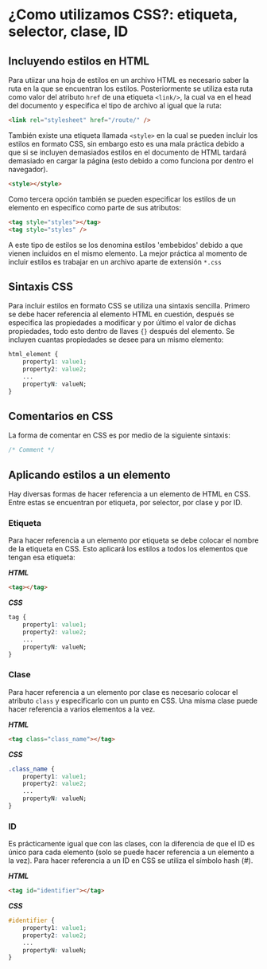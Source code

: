 # ¿Como utilizamos CSS?: etiqueta, selector, clase, ID

## Incluyendo estilos en HTML

Para utiizar una hoja de estilos en un archivo HTML es necesario saber la ruta en la que se encuentran los estilos. Posteriormente se utiliza esta ruta como valor del atributo `href` de una etiqueta `<link/>`, la cual va en el head del documento y especifica el tipo de archivo al igual que la ruta:

~~~html
<link rel="stylesheet" href="/route/" />
~~~

También existe una etiqueta llamada `<style>` en la cual se pueden incluir los estilos en formato CSS, sin embargo esto es una mala práctica debido a que si se incluyen demasiados estilos en el documento de HTML tardará demasiado en cargar la página (esto debido a como funciona por dentro el navegador).

~~~html
<style></style>
~~~

Como tercera opción también se pueden especificar los estilos de un elemento en específico como parte de sus atributos:

~~~html
<tag style="styles"></tag>
<tag style="styles" />
~~~

A este tipo de estilos se los denomina estilos 'embebidos' debido a que vienen incluidos en el mismo elemento. La mejor práctica al momento de incluir estilos es trabajar en un archivo aparte de extensión `*.css`

## Sintaxis CSS

Para incluir estilos en formato CSS se utiliza una sintaxis sencilla. Primero se debe hacer referencia al elemento HTML en cuestión, después se especifica las propiedades a modificar y por último el valor de dichas propiedades, todo esto dentro de llaves `{}` después del elemento. Se incluyen cuantas propiedades se desee para un mismo elemento:

~~~css
html_element {
    property1: value1;
    property2: value2;
    ...
    propertyN: valueN;
}
~~~

## Comentarios en CSS

La forma de comentar en CSS es por medio de la siguiente sintaxis:

~~~css
/* Comment */
~~~

## Aplicando estilos a un elemento

Hay diversas formas de hacer referencia a un elemento de HTML en CSS. Entre estas se encuentran por etiqueta, por selector, por clase y por ID.

### **Etiqueta**

Para hacer referencia a un elemento por etiqueta se debe colocar el nombre de la etiqueta en CSS. Esto aplicará los estilos a todos los elementos que tengan esa etiqueta:

***HTML***

~~~html
<tag></tag>
~~~

***CSS***

~~~css
tag {
    property1: value1;
    property2: value2;
    ...
    propertyN: valueN;
}
~~~

### **Clase**

Para hacer referencia a un elemento por clase es necesario colocar el atributo `class` y especificarlo con un punto en CSS. Una misma clase puede hacer referencia a varios elementos a la vez.

***HTML***

~~~html
<tag class="class_name"></tag>
~~~

***CSS***

~~~css
.class_name {
    property1: value1;
    property2: value2;
    ...
    propertyN: valueN;
}
~~~

### **ID**

Es prácticamente igual que con las clases, con la diferencia de que el ID es único para cada elemento (solo se puede hacer referencia a un elemento a la vez). Para hacer referencia a un ID en CSS se utiliza el símbolo hash (#).

***HTML***

~~~html
<tag id="identifier"></tag>
~~~

***CSS***

~~~css
#identifier {
    property1: value1;
    property2: value2;
    ...
    propertyN: valueN;
}
~~~
